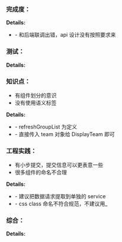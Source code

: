 ### 完成度：

**Details:**

- \- 和后端联调出错，api 设计没有按照要求来

### 测试：

**Details:**

### 知识点：

- 有组件划分的意识
- 没有使用语义标签

**Details:**

- \- refreshGroupList 为定义
- \- 直接传入 team 对象给 DisplayTeam 即可

### 工程实践：

- 有小步提交，提交信息可以更表意一些
- 很多组件的命名不合理

**Details:**

- \- 建议把数据请求提取到单独的 service
- \- css class 命名不符合规范，不建议用\_

### 综合：

**Details:**
